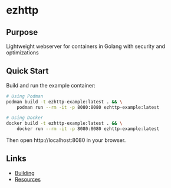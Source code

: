 # ezhttp

## Purpose

Lightweight webserver for containers in Golang with security and optimizations

## Quick Start

Build and run the example container:

```bash
# Using Podman
podman build -t ezhttp-example:latest . && \
    podman run --rm -it -p 8080:8080 ezhttp-example:latest

# Using Docker
docker build -t ezhttp-example:latest . && \
    docker run --rm -it -p 8080:8080 ezhttp-example:latest
```

Then open http://localhost:8080 in your browser.

## Links

- [Building](docs/BUILDING.md)
- [Resources](docs/RESOURCES.md)
